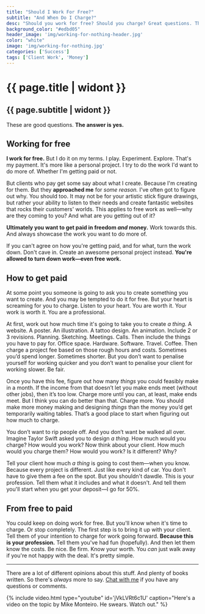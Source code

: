 ```yaml
---
title: "Should I Work For Free?"
subtitle: "And When Do I Charge?"
desc: "Should you work for free? Should you charge? Great questions. The answer is yes."
background_color: "#edbd05"
header_image: 'img/working-for-nothing-header.jpg'
color: "white"
image: 'img/working-for-nothing.jpg'
categories: ['Success']
tags: ['Client Work', 'Money']
---
```

# {{ page.title | widont }}
## {{ page.subtitle | widont }}
These are good questions. **The answer is yes.**

## Working for free

**I work for free.** But I do it on my terms. I play. Experiment. Explore. That's my payment. It's more like a personal project. I try to do the work I'd want to do more of. Whether I'm getting paid or not.

But clients who pay get some say about what I create. Because I'm creating for them. But they **approached me** for *some reason.* I've often got to figure out why. You should too. It may not be for your artistic stick figure drawings, but rather your ability to listen to their needs and create fantastic websites that rocks their customers' worlds. This applies to free work as well—why are they coming to you? And what are you getting out of it?

**Ultimately you want to get paid in freedom *and* money.** Work towards this. And always showcase the work you want to do more of.

If you can't agree on how you're getting paid, and for what, turn the work down. Don't cave in. Create an awesome personal project instead. **You're allowed to turn down work—even free work.**

## How to get paid

At some point you someone is going to ask you to create something you want to create. And you may be tempted to do it for free. But your heart is screaming for you to charge. Listen to your heart. You are worth it. Your work is worth it. You are a professional.

At first, work out how much time it's going to take you to create *a thing.* A website. A poster. An illustration. A tattoo design. An animation. Include 2 or 3 revisions. Planning. Sketching. Meetings. Calls. Then include the things you have to pay for. Office space. Hardware. Software. Travel. Coffee. Then charge a project fee based on those rough hours and costs. Sometimes you’d spend longer. Sometimes shorter. But you don’t want to penalise yourself for working quicker and you don’t want to penalise your client for working slower. Be fair.

Once you have this fee, figure out how many *things* you could feasibly make in a month. If the income from that doesn’t let you make ends meet (without other jobs), then it’s too low. Charge more until you can, at least, make ends meet. But I think you can do better than that. Charge more. You should make more money making and designing *things* than the money you’d get temporarily waiting tables. That’s a good place to start when figuring out how much to charge.

You don’t want to rip people off. And you don’t want be walked all over. Imagine Taylor Swift asked you to design *a thing.* How much would you charge? How would you work? Now think about your client. How much would you charge them? How would you work? Is it different? Why?

Tell your client how much *a thing* is going to cost them—when you know. Because every project is different. Just like every kind of car. You don't have to give them a fee on the spot. But you shouldn't dawdle. This is your profession. Tell them what it includes and what it doesn't. And tell them you'll start when you get your deposit—I go for 50%.

## From free to paid

You could keep on doing work for free. But you'll know when it's time to charge. Or stop completely. The first step is to bring it up with your client. Tell them of your intention to charge for work going forward. **Because this is your profession.** Tell them you've had fun (hopefully). And then let them know the costs. Be nice. Be firm. Know your worth. You *can* just walk away if you're not happy with the deal. It's pretty simple.

---

There are a lot of different opinions about this stuff. And plenty of books written. So there's _always_ more to say. [Chat with me](mailto:rich@taptapkaboom.com) if you have any questions or comments.

{% include video.html type="youtube" id='jVkLVRt6c1U' caption="Here's a video on the topic by Mike Monteiro. He swears. Watch out." %}